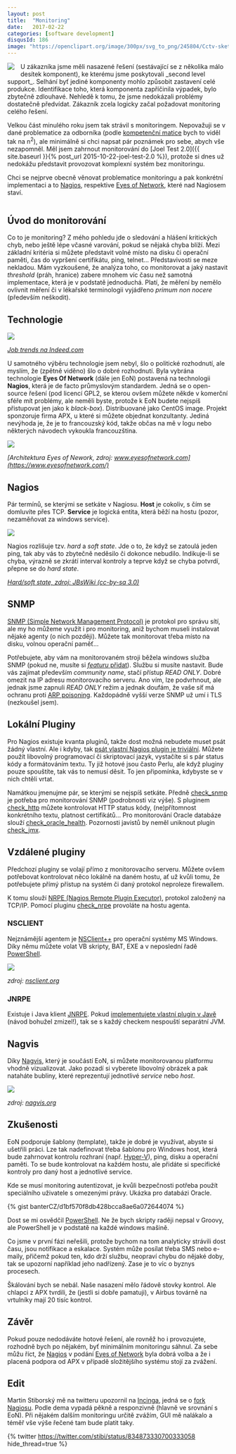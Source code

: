 ```yaml
---
layout: post
title:  "Monitoring"
date:   2017-02-22
categories: [software development]
disqusId: 186
image: "https://openclipart.org/image/300px/svg_to_png/245804/Cctv-sketch-camera-2016040654.png"
---
```


<div style="float: left; margin: 0 1em 1em 0; text-align: center;"><a href="https://openclipart.org/detail/245804/Cctv-sketch-camera"><img src="https://openclipart.org/image/300px/svg_to_png/245804/Cctv-sketch-camera-2016040654.png" /></a></div>
U zákazníka jsme měli nasazené řešení (sestávající se z několika málo desítek komponent), ke kterému jsme poskytovali _second level support_. Selhání byť jediné komponenty mohlo způsobit zastavení celé produkce. Identifikace toho, která komponenta zapříčinila výpadek, bylo zbytečně zdlouhavé. Nehledě k tomu, že jsme nedokázali problémy dostatečně předvídat. Zákazník zcela logicky začal požadovat monitoring celého řešení.

Velkou část minulého roku jsem tak strávil s monitoringem. Nepovažuji se v dané problematice za odborníka (podle [kompetenční matice](http://sijinjoseph.com/programmer-competency-matrix/) bych to viděl tak na n<sup>2</sup>), ale minimálně si chci napsat pár poznámek pro sebe, abych vše nezapomněl. Měl jsem zahrnout monitorování do [Joel Test 2.0]({{ site.baseurl }}{% post_url 2015-10-22-joel-test-2.0 %}), protože si dnes už nedokážu představit provozovat komplexní systém bez monitoringu.

Chci se nejprve obecně věnovat problematice monitoringu a pak konkrétní implementaci a to [Nagios](https://www.nagios.org/), respektive [Eyes of Network](https://www.eyesofnetwork.com), které nad Nagiosem staví.

<!--more-->

<div style="clear:both"></div>

Úvod do monitorování
------
Co to je monitoring? Z mého pohledu jde o sledování a hlášení kritických chyb, nebo ještě lépe včasné varování, pokud se nějaká chyba blíží. Mezi základní kritéria si můžete představit volné místo na disku či operační paměti, čas do vypršení certifikátu, ping, telnet... Představivosti se meze nekladou. Mám vyzkoušené, že analýza toho, co monitorovat a jaký nastavit _threshold_ (práh, hranice) zabere mnohem víc času než samotná implementace, která je v podstatě jednoduchá. Platí, že měření by nemělo ovlivnit měření či v lékařské terminologii vyjádřeno _primum non nocere_ (především neškodit).

Technologie
------

![](/assets/2017-02-22/monitoring_job_trends.png)

_[Job trends na Indeed.com](https://www.indeed.com/jobtrends/q-nagios-q-zabbix-q-solarwinds.html)_

U samotného výběru technologie jsem nebyl, šlo o politické rozhodnutí, ale myslím, že (zpětně viděno) šlo o dobré rozhodnutí. Byla vybrána technologie __Eyes Of Network__ (dále jen EoN) postavená na technologii __Nagios__, která je de facto průmyslovým standardem. Jedná se o open-source řešení (pod licencí GPL2, se kterou ovšem můžete někde v komerční sféře mít problémy, ale neměli byste, protože k EoN budete nejspíš přistupovat jen jako k _black-box_). Distribuované jako CentOS image. Projekt sponzoruje firma APX, u které si můžete objednat konzultanty. Jediná nevýhoda je, že je to francouzský kód, takže občas na mě v logu nebo některých návodech vykoukla francouzština.

![](/assets/2017-02-22/EysOfNetwork_architecture.png)

_[Architektura Eyes of Nework, zdroj: www.eyesofnetwork.com](https://www.eyesofnetwork.com/)_

Nagios
------

Pár termínů, se kterými se setkáte v Nagiosu. __Host__ je cokoliv, s čím se domluvíte přes TCP. __Service__ je logická entita, která běží na hostu (pozor, nezaměňovat za windows service).

_![](/assets/2017-02-22/nagios_hard_soft_state.png)_

Nagios rozlišuje tzv. _hard_ a _soft state_. Jde o to, že když se zatoulá jeden ping, tak aby vás to zbytečně neděsilo či dokonce nebudilo. Indikuje-li se chyba, výrazně se zkrátí interval kontroly a teprve když se chyba potvrdí, přepne se do _hard state_.

_[Hard/soft state, zdroj: JBsWiki (cc-by-sa 3.0)](http://www.jbackes.de/wiki/doku.php?id=nagios_mit_dynamischem_check-intervall)_

SNMP
------

[SNMP (Simple Network Management Protocol)](https://cs.wikipedia.org/wiki/Simple_Network_Management_Protocol) je protokol pro správu sítí, ale my ho můžeme využít i pro monitoring, aniž bychom museli instalovat nějaké agenty (o nich později). Můžete tak monitorovat třeba místo na disku, volnou operační paměť...

Potřebujete, aby vám na monitorovaném stroji běžela windows služba SNMP (pokud ne, musíte si [_featuru_ přidat](http://www.ireasoning.com/articles/setup_snmp_service.php)). Službu si musíte nastavit. Bude vás zajímat především _community name_, stačí přístup _READ ONLY_. Dobré omezit na IP adresu monitorovacího serveru. Ano vím, lze podvrhnout, ale jednak jsme zapnuli _READ ONLY_ režim a jednak doufám, že vaše síť má ochranu proti [ARP poisoning](https://cs.wikipedia.org/wiki/ARP_spoofing). Každopádně vyšší verze SNMP už umí i TLS (nezkoušel jsem).

Lokální Pluginy
------

Pro Nagios existuje kvanta pluginů, takže dost možná nebudete muset psát žádný vlastní. Ale i kdyby, tak [psát vlastní Nagios plugin je triviální](https://nagios-plugins.org/doc/guidelines.html). Můžete použít libovolný programovací či skriptovací jazyk, vystačíte si s pár status kódy a formátováním textu. Ty již hotové jsou často Perlu, ale když pluginy pouze spouštíte, tak vás to nemusí děsit. To jen připomínka, kdybyste se v nich chtěli vrtat. 

Namátkou jmenujme pár, se kterými se nejspíš setkáte. Předně
[check_snmp](https://www.monitoring-plugins.org/doc/man/check_snmp.html) je potřeba pro monitorování SNMP (podrobnosti viz výše). S pluginem [check_http](https://www.monitoring-plugins.org/doc/man/check_http.html) můžete kontrolovat HTTP status kódy, (ne)přítomnost konkrétního textu, platnost certifikátů... Pro monitorování Oracle databáze slouží [check_oracle_health](https://exchange.nagios.org/directory/Plugins/Databases/Oracle/check_oracle_health/details). Pozornosti javistů by neměl uniknout plugin [check_jmx](https://exchange.nagios.org/directory/Plugins/Java-Applications-and-Servers/check_jmx/details).

Vzdálené pluginy
------

Předchozí pluginy se volají přímo z monitorovacího serveru. Můžete ovšem potřebovat kontrolovat něco lokálně na daném hostu, ať už kvůli tomu, že potřebujete přímý přístup na systém či daný protokol neproleze firewallem.

K tomu slouží [NRPE (Nagios Remote Plugin Executor)](https://exchange.nagios.org/directory/Addons/Monitoring-Agents/NRPE--2D-Nagios-Remote-Plugin-Executor/details),
protokol založený na TCP/IP. Pomocí pluginu [check_nrpe](https://exchange.nagios.org/directory/Addons/Monitoring-Agents/NRPE--2D-Nagios-Remote-Plugin-Executor/details) provoláte na hostu agenta.

### NSCLIENT

Nejznámější agentem je [NSClient++](https://www.nsclient.org/) pro operační systémy MS Windows. Díky němu můžete volat VB skripty, BAT, EXE a v neposlední řadě [PowerShell](https://cs.wikipedia.org/wiki/Windows_PowerShell).

![](/assets/2017-02-22/nsclient.png)

_zdroj: [nsclient.org](https://docs.nsclient.org/tutorial/)_

### JNRPE

Existuje i Java klient [JNRPE](http://www.jnrpe.it/). Pokud [implementujete vlastní plugin v Javě](http://www.jnrpe.it/cms/index.php/tutorials/nagios/jnrpe/7-creating-plugins-with-java-part1) (návod bohužel zmizel!), tak se s každý checkem nespouští separátní JVM.

Nagvis
------
Díky [Nagvis](https://www.nagvis.org/), který je součástí EoN, si můžete monitorovanou platformu vhodně vizualizovat. Jako pozadí si vyberete libovolný obrázek a pak nataháte bubliny, které reprezentují jednotlivé _service_ nebo _host_.

![](/assets/2017-02-22/nagvis.jpg)

_zdroj: [nagvis.org](https://www.nagvis.org/screenshots)_

Zkušenosti
------

EoN podporuje šablony (template), takže je dobré je využívat, abyste si ušetřili práci. Lze tak nadefinovat třeba šablonu pro Windows host, která bude zahrnovat kontrolu rozhraní (např. [Hyper-V](https://cs.wikipedia.org/wiki/Hyper-V)), ping, disku a operační paměti. To se bude kontrolovat na každém hostu, ale přidáte si specifické kontroly pro daný host a jednotlivé service. 

Kde se musí monitoring autentizovat, je kvůli bezpečnosti potřeba použít speciálního uživatele s omezenými právy. Ukázka pro databázi Oracle.
 
{% gist banterCZ/d1bf570f8db428bcca8ae6a072644074 %}

Dost se mi osvědčil [PowerShell](https://cs.wikipedia.org/wiki/Windows_PowerShell). Ne že bych skripty raději nepsal v Groovy, ale PowerShell je v podstatě na každé windows mašině.

Co jsme v první fázi neřešili, protože bychom na tom analyticky strávili dost času, jsou notifikace a eskalace. Systém může posílat třeba SMS nebo e-maily, přičemž pokud ten, kdo drží službu, neopraví chybu do nějaké doby, tak se upozorní například jeho nadřízený. Zase je to víc o byznys procesech. 

Škálování bych se nebál. Naše nasazení mělo řádově stovky kontrol. Ale chlapci z APX tvrdili, že (jestli si dobře pamatuji), v Airbus továrně na vrtulníky mají 20 tisíc kontrol.

Závěr
------

Pokud pouze nedodáváte hotové řešení, ale rovněž ho i provozujete, rozhodně bych po nějakém, byť minimálním monitoringu sáhnul. Za sebe můžu říct, že [Nagios](https://www.nagios.org/) v podání [Eyes of Network](https://www.eyesofnetwork.com/) byla dobrá volba a že i placená podpora od APX v případě složitějšího systému stojí za zvážení.

Edit
------

Martin Stiborský mě na twitteru upozornil na [Incinga](https://www.icinga.com/), jedná se o [fork Nagiosu](http://freesoftwaremagazine.com/articles/nagios_and_icinga/). Podle dema vypadá pěkně a responzivně (hlavně ve srovnání s EoN). Při nějakém dalším monitoringu určitě zvážím, GUI mě nalákalo a téměř vše výše řečené tam bude platit taky.

{% twitter https://twitter.com/stibi/status/834873330700333058 hide_thread=true %}